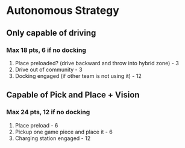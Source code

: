 # Autonomous Strategy
## Only capable of driving 
### Max 18 pts, 6 if no docking
1. Place preloaded? (drive backward and throw into hybrid zone) - 3
2. Drive out of community - 3
3. Docking engaged (if other team is not using it) - 12

## Capable of Pick and Place + Vision
### Max 24 pts, 12 if no docking
1. Place preload - 6
2. Pickup one game piece and place it - 6
3. Charging station engaged - 12
